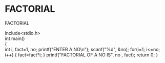 # FACTORIAL
FACTORIAL


include<stdio.h>  
int main()    
{    
int i, fact=1, no;
printf("ENTER A NO\n");
scanf("%d", &no);
for(i=1; i<=no; i++)
{
    fact=fact*i;
}
 printf("FACTORIAL OF A NO IS", no , fact);
return 0;
}
